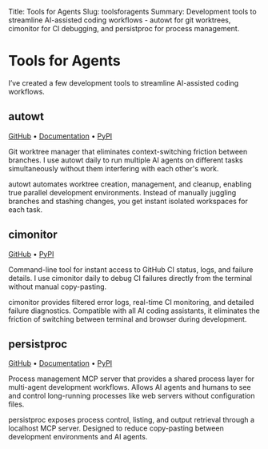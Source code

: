 Title: Tools for Agents
Slug: toolsforagents
Summary: Development tools to streamline AI-assisted coding workflows - autowt for git worktrees, cimonitor for CI debugging, and persistproc for process management.

# Tools for Agents

I’ve created a few development tools to streamline AI-assisted coding workflows.

## autowt

[GitHub](https://github.com/irskep/autowt) • [Documentation](https://steveasleep.com/autowt/) • [PyPI](https://pypi.org/project/autowt/)

Git worktree manager that eliminates context-switching friction between branches. I use autowt daily to run multiple AI agents on different tasks simultaneously without them interfering with each other's work.

autowt automates worktree creation, management, and cleanup, enabling true parallel development environments. Instead of manually juggling branches and stashing changes, you get instant isolated workspaces for each task.

## cimonitor

[GitHub](https://github.com/irskep/cimonitor) • [PyPI](https://pypi.org/project/cimonitor/)

Command-line tool for instant access to GitHub CI status, logs, and failure details. I use cimonitor daily to debug CI failures directly from the terminal without manual copy-pasting.

cimonitor provides filtered error logs, real-time CI monitoring, and detailed failure diagnostics. Compatible with all AI coding assistants, it eliminates the friction of switching between terminal and browser during development.

## persistproc

[GitHub](https://github.com/irskep/persistproc) • [Documentation](https://steveasleep.com/persistproc/) • [PyPI](https://pypi.org/project/persistproc/)

Process management MCP server that provides a shared process layer for multi-agent development workflows. Allows AI agents and humans to see and control long-running processes like web servers without configuration files.

persistproc exposes process control, listing, and output retrieval through a localhost MCP server. Designed to reduce copy-pasting between development environments and AI agents.